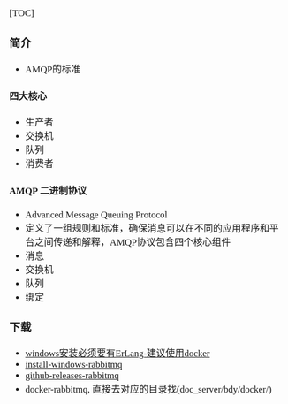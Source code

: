 <span  style="font-family: Simsun,serif; font-size: 17px; ">

[TOC]

### 简介

- AMQP的标准

#### 四大核心

- 生产者
- 交换机
- 队列
- 消费者

#### AMQP 二进制协议

- Advanced Message Queuing Protocol
- 定义了一组规则和标准，确保消息可以在不同的应用程序和平台之间传递和解释，AMQP协议包含四个核心组件
- 消息
- 交换机
- 队列
- 绑定

### 下载

- [windows安装必须要有ErLang-建议使用docker](https://www.erlang.org/downloads)
- [install-windows-rabbitmq](https://rabbitmq.com/install-windows.html)
- [github-releases-rabbitmq](https://github.com/rabbitmq/rabbitmq-server/releases)
- docker-rabbitmq, 直接去对应的目录找(doc_server/bdy/docker/)

</span>